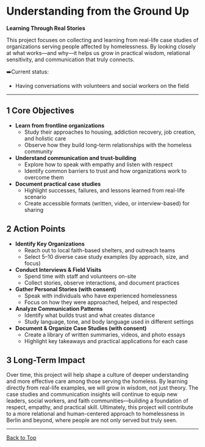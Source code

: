# Understanding from the Ground Up

**Learning Through Real Stories**

This project focuses on collecting and learning from real-life case studies of organizations serving people affected by homelessness. By looking closely at what works—and why—it helps us grow in practical wisdom, relational sensitivity, and communication that truly connects.

➡️Current status:
- Having conversations with volunteers and social workers on the field

---

## 1 Core Objectives

- **Learn from frontline organizations**
    - Study their approaches to housing, addiction recovery, job creation, and holistic care
    - Observe how they build long-term relationships with the homeless community
- **Understand communication and trust-building**
    - Explore how to speak with empathy and listen with respect
    - Identify common barriers to trust and how organizations work to overcome them
- **Document practical case studies**
    - Highlight successes, failures, and lessons learned from real-life scenario
    - Create accessible formats (written, video, or interview-based) for sharing

## 2 Action Points

- **Identify Key Organizations**
    - Reach out to local faith-based shelters, and outreach teams
    - Select 5–10 diverse case study examples (by approach, size, and focus)
- **Conduct Interviews & Field Visits**
    - Spend time with staff and volunteers on-site
    - Collect stories, observe interactions, and document practices
- **Gather Personal Stories (with consent)**
    - Speak with individuals who have experienced homelessness
    - Focus on how they were approached, helped, and respected
- **Analyze Communication Patterns**
    - Identify what builds trust and what creates distance
    - Study language, tone, and body language used in different settings
- **Document & Organize Case Studies (with consent)**
    - Create a library of written summaries, videos, and photo essays
    - Highlight key takeaways and practical applications for each case

## 3 Long-Term Impact

Over time, this project will help shape a culture of deeper understanding and more effective care among those serving the homeless. By learning directly from real-life examples, we will grow in wisdom, not just theory. The case studies and communication insights will continue to equip new leaders, social workers, and faith communities—building a foundation of respect, empathy, and practical skill. Ultimately, this project will contribute to a more relational and human-centered approach to homelessness in Berlin and beyond, where people are not only served but truly seen.

---

[Back to Top](#)